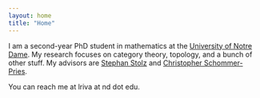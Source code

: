 ```yaml
---
layout: home
title: "Home"
---
```


<!-- This is the stuff that appears in the main page. -->

I am a second-year PhD student in mathematics at the [University of Notre Dame](https://math.nd.edu/). My research focuses on category theory, topology, and a bunch of other stuff. My advisors are [Stephan Stolz](https://www3.nd.edu/~stolz/) and [Christopher Schommer-Pries](https://sites.nd.edu/chris-schommer-pries/?utm_campaign=redirect&utm_medium=web&utm_source=blogs.nd.edu).

You can reach me at lriva at nd dot edu.
